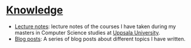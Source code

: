 # [Knowledge](https://diegocasmo.github.io/knowledge/)

- [Lecture notes](lecture-notes/computer-science-masters-uppsala-university): lecture notes of the courses I have taken during my masters in Computer Science studies at [Uppsala University](http://www.it.uu.se/).
- [Blog posts](blog-posts): A series of blog posts about different topics I have written.
